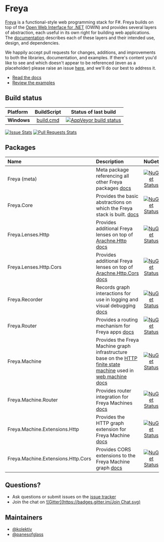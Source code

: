 # Freya

[Freya](http://freya.io) is a functional-style web programming stack for F#.
Freya builds on top of the [Open Web Interface for .NET](http://owin.org/)
(OWIN) and provides several layers of abstraction, each useful in its own right
for building web applications. The [documentation](http://docs.freya.io/)
describes each of these layers and their intended use, design, and dependencies.

We happily accept pull requests for changes, additions, and improvements to
both the libraries, documentation, and examples. If there's content you'd like
to see and which doesn't appear to be referenced (even as a placeholder) please
raise an issue [here](https://github.com/freya-fs/freya.documentation/issues),
and we'll do our best to address it.

* [Read the docs](http://docs.freya.io/en/latest/)
* [Review the examples](https://github.com/freya-fs/freya.examples)

## Build status

| Platform |  BuildScript | Status of last build |
| :------ | :------: | :------: |
| **Windows** | [build.cmd](https://github.com/freya-fs/freya/blob/master/build.cmd) | [![AppVeyor build status](https://ci.appveyor.com/api/projects/status/hbm3c402ip371dn5/branch/master?svg=true)](https://ci.appveyor.com/project/freyafs/freya/branch/master) |

[![Issue Stats][badge-issue-stats]][link-issue-stats] [![Pull Requests Stats][badge-pr-stats]][link-issue-stats]

## Packages

| Name | Description | NuGet |
| :------ | :------ | :------: |
| Freya (meta) | Meta package referencing all other Freya packages [docs](http://docs.freya.io/en/latest/index.html) | [![NuGet Status](http://img.shields.io/nuget/v/Freya.svg?style=flat)](https://www.nuget.org/packages/Freya/) |
| Freya.Core | Provides the basic abstractions on which the Freya stack is built. [docs](http://docs.freya.io/en/latest/core/index.html) | [![NuGet Status](http://img.shields.io/nuget/v/Freya.Core.svg?style=flat)](https://www.nuget.org/packages/Freya.Core/) |
| Freya.Lenses.Http | Provides additional Freya lenses on top of [Arachne.Http](https://www.nuget.org/packages/Arachne.Http/) [docs](http://docs.freya.io/en/latest/types-and-lenses/http.html) | [![NuGet Status](http://img.shields.io/nuget/v/Freya.Lenses.Http.svg?style=flat)](https://www.nuget.org/packages/Freya.Lenses.Http/) |
| Freya.Lenses.Http.Cors | Provides additional Freya lenses on top of [Arachne.Http.Cors](https://www.nuget.org/packages/Arachne.Http.Cors/) [docs](http://docs.freya.io/en/latest/types-and-lenses/http-cors.html) | [![NuGet Status](http://img.shields.io/nuget/v/Freya.Lenses.Http.Cors.svg?style=flat)](https://www.nuget.org/packages/Freya.Lenses.Http.Cors/) |
| Freya.Recorder | Records graph interactions for use in logging and visual debugging [docs](http://docs.freya.io/en/latest/index.html) | [![NuGet Status](http://img.shields.io/nuget/v/Freya.Recorder.svg?style=flat)](https://www.nuget.org/packages/Freya.Recorder/) |
| Freya.Router | Provides a routing mechanism for Freya apps [docs](http://docs.freya.io/en/latest/router/index.html) | [![NuGet Status](http://img.shields.io/nuget/v/Freya.Router.svg?style=flat)](https://www.nuget.org/packages/Freya.Router/) |
| Freya.Machine | Provides the Freya Machine graph infrastructure base on the [HTTP finite state machine](https://github.com/webmachine/webmachine/wiki/Diagram) used in [web machine](https://github.com/webmachine/webmachine) [docs](http://docs.freya.io/en/latest/machine/index.html) | [![NuGet Status](http://img.shields.io/nuget/v/Freya.Machine.svg?style=flat)](https://www.nuget.org/packages/Freya.Machine/) |
| Freya.Machine.Router | Provides router integration for Freya Machines [docs](http://docs.freya.io/en/latest/machine/resources.html) | [![NuGet Status](http://img.shields.io/nuget/v/Freya.Machine.Router.svg?style=flat)](https://www.nuget.org/packages/Freya.Machine.Router/) |
| Freya.Machine.Extensions.Http | Provides the HTTP graph extension for Freya Machine [docs](http://docs.freya.io/en/latest/machine/extensions/http.html) | [![NuGet Status](http://img.shields.io/nuget/v/Freya.Machine.Extensions.Http.svg?style=flat)](https://www.nuget.org/packages/Freya.Machine.Extensions.Http/) |
| Freya.Machine.Extensions.Http.Cors | Provides CORS extensions to the Freya Machine graph [docs](http://docs.freya.io/en/latest/machine/extensions/http-cors.html) | [![NuGet Status](http://img.shields.io/nuget/v/Freya.Machine.Extensions.Http.Cors.svg?style=flat)](https://www.nuget.org/packages/Freya.Machine.Extensions.Http.Cors/) |

## Questions?

* Ask questions or submit issues on the [issue tracker](https://github.com/freya-fs/freya/issues)
* Join the chat on [![Gitter](https://badges.gitter.im/Join Chat.svg)](https://gitter.im/freya-fs/freya?utm_source=badge&utm_medium=badge&utm_campaign=pr-badge&utm_content=badge)

## Maintainers

* [@kolektiv](https://github.com/kolektiv)
* [@panesofglass](https://github.com/panesofglass)

 [badge-pr-stats]: http://www.issuestats.com/github/freya-fs/freya/badge/pr
 [badge-issue-stats]: http://www.issuestats.com/github/freya-fs/freya/badge/issue
 [link-issue-stats]: http://www.issuestats.com/github/freya-fs/freya
